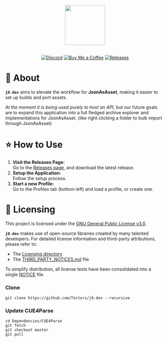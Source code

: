 <div align="center">

<img src="https://github.com/user-attachments/assets/2c450d60-6573-4545-8b20-f6190a87827e" width="126" height="126"/>

</div>

</br>

<div align="center">

[![Discord](https://img.shields.io/badge/Join%20Discord-Collector?color=0363ff&logo=discord&logoColor=white&style=for-the-badge)](https://discord.gg/eV9DF6sBsz)
[![Buy Me a Coffee](https://img.shields.io/badge/Buy%20Me%20a%20Coffee-Ko--fi?color=29abe0&logo=ko-fi&logoColor=white&style=for-the-badge)](https://ko-fi.com/t4ctor)
[![Releases](https://img.shields.io/github/downloads/Tectors/j0.dev/total?style=for-the-badge&color=00ffa2&label=Downloads)](https://github.com/Tectors/j0.dev/releases)

</div>

# 📖 About
**`j0.dev`** aims to elevate the workflow for **JsonAsAsset**, making it easier to set up builds and port assets.

*At the moment it is being used purely to host an API*, but our future goals are to expand this application into a full fledged archive explorer and implementations for JsonAsAsset. (like right clicking a folder to bulk import through JsonAsAsset)

<a name="how-to-use"></a>
# ⭐ How to Use

1. **Visit the Releases Page:**  
   Go to the [Releases page](/../../releases), and download the latest release.
2. **Setup the Application:**  
   Follow the setup process.
3. **Start a new Profile:**  
   Go to the Profiles tab (bottom left) and load a profile, or create one.

# 🧾 Licensing

This project is licensed under the [GNU General Public License v3.0](./Licensing/GPLv3.txt).

**`j0.dev`** makes use of open-source libraries created by many talented developers.
For detailed license information and third-party attributions, please refer to:

* The [Licensing directory](./Licensing)
* The [THIRD\_PARTY\_NOTICES.md](./Licensing/THIRD_PARTY_NOTICES.md) file

To simplify distribution, all license texts have been consolidated into a single [NOTICE](./Licensing/NOTICE) file.

### Clone
```
git clone https://github.com/Tectors/j0.dev --recursive
```

### Update CUE4Parse

```
cd Dependencies/CUE4Parse
git fetch
git checkout master
git pull
```
